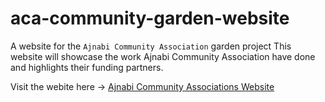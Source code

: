 # aca-community-garden-website
A website for the ```Ajnabi Community Association``` garden project
This website will showcase the work Ajnabi Community Association have done and highlights their funding partners.

Visit the webite here -> [Ajnabi Community Associations Website](https://ajnabigarden.github.io/)
